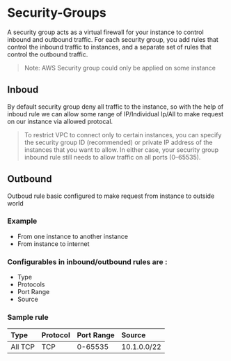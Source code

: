# Security-Groups
A security group acts as a virtual firewall for your instance to control inbound and outbound traffic. For each security group, you add rules that control the inbound traffic to instances, and a separate set of rules that control the outbound traffic. 

> Note: AWS Security group could only be applied on some instance 

## Inboud
By default security group deny all traffic to the instance, so with the help of inboud rule we can allow some range of IP/Individual Ip/All
to make request on our instance via allowed protocal.



>To restrict VPC to connect only to certain instances, you can specify the security group ID (recommended) or private IP address of the instances that you want to allow. In either case, your security group inbound rule still needs to allow traffic on all ports (0–65535).

## Outbound
Outboud rule basic configured to make request from instance to outside world
### Example
- From one instance to another instance
- From instance to internet 

### Configurables in inbound/outbound rules are :
- Type
- Protocols
- Port Range
- Source 

### Sample rule
| Type| Protocol|Port Range| Source
|:----|:--------|:---------|:-------
|All TCP|TCP|0-65535|10.1.0.0/22